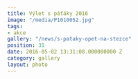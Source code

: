 ```yaml
---
title: Výlet s páťáky 2016
image: "/media/P1010052.jpg"
tags:
- akce
gallery: "/news/s-pataky-opet-na-stezce"
position: 31
date: 2016-05-02 13:31:08.000000000 Z
category: gallery
layout: photo
---
```

